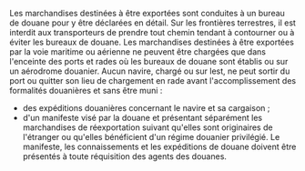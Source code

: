 Les marchandises destinées à être exportées sont
conduites à un bureau de douane pour y être déclarées en détail.
Sur les frontières terrestres, il est interdit aux transporteurs de
prendre tout chemin tendant à contourner ou à éviter les bureaux de
douane.
Les marchandises destinées à être exportées par la voie maritime ou
aérienne ne peuvent être chargées que dans l'enceinte des ports et
rades où les bureaux de douane sont établis ou sur un aérodrome
douanier.
Aucun navire, chargé ou sur lest, ne peut sortir du port ou quitter son
lieu de chargement en rade avant l'accomplissement des formalités
douanières et sans être muni :
- des expéditions douanières concernant le navire et sa cargaison ;
- d'un manifeste visé par la douane et présentant séparément les
marchandises de réexportation suivant qu'elles sont originaires de
l'étranger ou qu'elles bénéficient d'un régime douanier privilégié.
Le manifeste, les connaissements et les expéditions de douane doivent
être présentés à toute réquisition des agents des douanes.